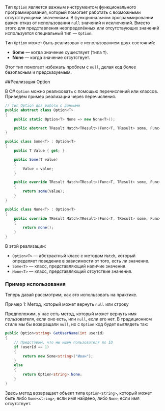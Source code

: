 
Тип `Option` является важным инструментом функционального программирования, который помогает работать с возможными отсутствующими значениями. В функциональном программировании важен отказ от использования `null` значений и исключений. Вместо этого для представления неопределённых или отсутствующих значений используется специальный тип — `Option`.

Тип `Option` может быть реализован с использованием двух состояний:

- **Some<T>** — когда значение существует (типа `T`).
- **None** — когда значение отсутствует.

Этот тип помогает избежать проблем с `null`, делая код более безопасным и предсказуемым.

##Реализация Option

В C# `Option` можно реализовать с помощью перечислений или классов. Приведём пример реализации через перечисления.

```C#
// Тип Option для работы с данными
public abstract class Option<T>
{
    public static Option<T> None => new None<T>();

    public abstract TResult Match<TResult>(Func<T, TResult> some, Func<TResult> none);
}

public class Some<T> : Option<T>
{
    public T Value { get; }

    public Some(T value)
    {
        Value = value;
    }

    public override TResult Match<TResult>(Func<T, TResult> some, Func<TResult> none)
    {
        return some(Value);
    }
}

public class None<T> : Option<T>
{
    public override TResult Match<TResult>(Func<T, TResult> some, Func<TResult> none)
    {
        return none();
    }
}

```

В этой реализации:

- `Option<T>` — абстрактный класс с методом `Match`, который определяет поведение в зависимости от того, есть ли значение.
- `Some<T>` — класс, представляющий наличие значения.
- `None<T>` — класс, представляющий отсутствие значения.

### Пример использования

Теперь давай рассмотрим, как это использовать на практике.

Пример 1: Метод, который может вернуть `null` или строку

Предположим, у нас есть метод, который может вернуть имя пользователя, если оно есть, или `null`, если его нет. В традиционном стиле мы бы возвращали `null`, но с `Option` код будет выглядеть так:

```C#
public Option<string> GetUserName(int userId)
{
    // Представим, что мы ищем пользователя по ID
    if (userId == 1)
    {
        return new Some<string>("Иван");
    }
    else
    {
        return Option<string>.None;
    }
}
```

Здесь метод возвращает объект типа `Option<string>`, который может быть либо  `Some<string>`, если имя найдено, либо `None`, если имя отсутствует.
